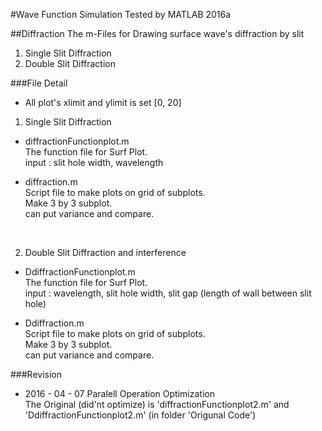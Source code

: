 #Wave Function Simulation
Tested by MATLAB 2016a

##Diffraction
The m-Files for Drawing surface wave's diffraction by slit

1. Single Slit Diffraction
2. Double Slit Diffraction

###File Detail

* All plot's xlimit and ylimit is set [0, 20] <br>

1. Single Slit Diffraction
  - diffractionFunctionplot.m <br>
  The function file for Surf Plot. <br>
  input : slit hole width, wavelength <br>
  
  - diffraction.m <br>
  Script file to make plots on grid of subplots. <br>
  Make 3 by 3 subplot. <br>
  can put variance and compare.<br>
  <br>


2. Double Slit Diffraction and interference
  - DdiffractionFunctionplot.m <br>
  The function file for Surf Plot. <br>
  input :  wavelength, slit hole width, slit gap (length of wall between slit hole) <br>
  
  - Ddiffraction.m <br>
  Script file to make plots on grid of subplots. <br>
  Make 3 by 3 subplot. <br>
  can put variance and compare.
  
###Revision
  * 2016 - 04 - 07
Paralell Operation Optimization <br>
The Original (did'nt optimize) is 'diffractionFunctionplot2.m' and 'DdiffractionFunctionplot2.m' (in folder 'Origunal Code')<br>

